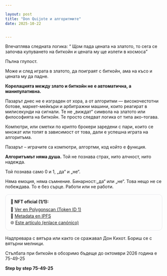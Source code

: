 ```yaml
---

layout: post
title: "Don Quijote и алгоритмите"
date: 2025-10-22


---
```



Впечатлява следната логика: “ Щом пада цената на златото, то сега се започва купуването на биткойн и цената му ще излети в космоса”

Пълна глупост.

Може и след играта в златото, да поиграят с биткойн, ама на късо и цената му да падне.

**Корелацията между злато и биткойн не е автоматична, а манипулативна.**

Пазарът днес не е изграден от хора, а от алгоритми — високочестотни ботове, маркет-мейкъри и арбитражни машини, които реагират в милисекунди на сигнали. Те не „виждат“ символа на златото или философията на биткойн. Те просто следват логика от типа ако–тогава.

Компютри, или сметки по крипто брокери заредени с пари, които се множат или топят в зависимост от това, дали е успешна играта на алгоритъма.

Пазарът – играчите са компютри, aлгортми, код който е функция. 

**Алгоритъмът няма душа.**
Той не познава страх, нито алчност, нито надежда.

Той познава само 0 и 1, „да“ и „не“.

Няма емоция, няма съмнение. Бинарност:„да“ или „не“. 
Това нещо не се побеждава. 
То е без сърце. 
Работи или не работи. 

<!-- NFT vinculado al artículo -->
<div style="border:1px solid #e5e7eb;border-radius:12px;padding:14px 16px;margin:16px 0;">
  <strong>🎴 NFT oficial (1/1):</strong>
  <div style="margin-top:6px;line-height:1.5;">
    🔗 <a href="https://polygonscan.com/token/0xC08ec2b4D565D1c387D9bc83d829E7e290269eC0?a=1" target="_blank" rel="noopener">Ver en Polygonscan (Token ID 1)</a><br>
    📄 <a href="https://ipfs.io/ipfs/QmTuk7Zij8Ni1C25aGyR9UiZV1qVcaecUSifkAjRi2UCfR" target="_blank" rel="noopener">Metadata en IPFS</a><br>
    🌐 <a href="https://www.btctoday100k.com/2025/10/22/don-quijote-i-algoritmite.html" target="_blank" rel="noopener">Este artículo (enlace canónico)</a>
  </div>
</div>

<!-- Marcado opcional para buscadores -->
<script type="application/ld+json">
{
  "@context": "https://schema.org",
  "@type": "CreativeWork",
  "name": "Don Quijote и алгоритмите",
  "inLanguage": "bg",
  "datePublished": "2025-10-22",
  "author": {"@type": "Person", "name": "mranpetrov"},
  "sameAs": [
    "https://polygonscan.com/token/0xC08ec2b4D565D1c387D9bc83d829E7e290269eC0?a=1",
    "https://ipfs.io/ipfs/QmTuk7Zij8Ni1C25aGyR9UiZV1qVcaecUSifkAjRi2UCfR"
  ],
  "headline": "Don Quijote и алгоритмите"
}
</script>


Надпревара с вятъра или както се сражавал Дон Кихот. Бориш се с вятърни мелници.

Стълбата при биткойн в обозримо бъдеще до октомври 2026 година е 75-49-25 

**Step by step 75-49-25**
